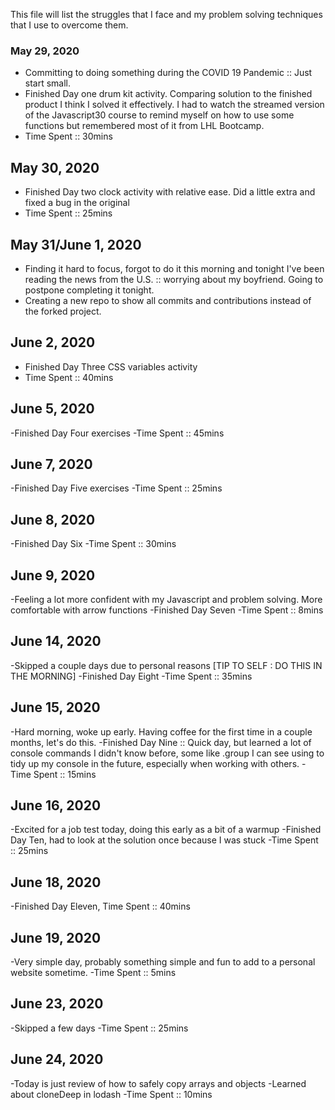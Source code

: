 This file will list the struggles that I face and my problem solving techniques that I use to overcome them.

### May 29, 2020
 - Committing to doing something during the COVID 19 Pandemic :: Just start small.
 - Finished Day one drum kit activity. Comparing solution to the finished product I think I solved it effectively. I had to watch the streamed version of the Javascript30 course to remind myself on how to use some functions but remembered most of it from LHL Bootcamp. 
 - Time Spent :: 30mins

 ## May 30, 2020
  - Finished Day two clock activity with relative ease. Did a little extra and fixed a bug in the original
  - Time Spent :: 25mins

## May 31/June 1, 2020
  - Finding it hard to focus, forgot to do it this morning and tonight I've been reading the news from the U.S. :: worrying about my boyfriend. Going to postpone completing it tonight.
  - Creating a new repo to show all commits and contributions instead of the forked project.
## June 2, 2020
  - Finished Day Three CSS variables activity
  - Time Spent :: 40mins
## June 5, 2020
  -Finished Day Four exercises
  -Time Spent :: 45mins
## June 7, 2020
  -Finished Day Five exercises
  -Time Spent :: 25mins
## June 8, 2020
  -Finished Day Six
  -Time Spent :: 30mins
## June 9, 2020
  -Feeling a lot more confident with my Javascript and problem solving. More comfortable with arrow functions
  -Finished Day Seven
  -Time Spent :: 8mins
## June 14, 2020
  -Skipped a couple days due to personal reasons [TIP TO SELF : DO THIS IN THE MORNING]
  -Finished Day Eight
  -Time Spent :: 35mins
## June 15, 2020
  -Hard morning, woke up early. Having coffee for the first time in a couple months, let's do this.
  -Finished Day Nine :: Quick day, but learned a lot of console commands I didn't know before, some like .group I can see using to tidy up my console in the future, especially when working with others.
  -Time Spent :: 15mins
## June 16, 2020
  -Excited for a job test today, doing this early as a bit of a warmup
  -Finished Day Ten, had to look at the solution once because I was stuck
  -Time Spent :: 25mins
## June 18, 2020
  -Finished Day Eleven, Time Spent :: 40mins
## June 19, 2020
  -Very simple day, probably something simple and fun to add to a personal website sometime.
  -Time Spent :: 5mins
## June 23, 2020
  -Skipped a few days
  -Time Spent :: 25mins
## June 24, 2020
  -Today is just review of how to safely copy arrays and objects
  -Learned about cloneDeep in lodash
  -Time Spent :: 10mins
